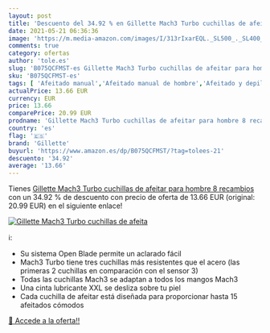 ```yaml
---
layout: post
title: 'Descuento del 34.92 % en Gillette Mach3 Turbo cuchillas de afeita'
date: 2021-05-21 06:36:36
image: 'https://m.media-amazon.com/images/I/313rIxarEQL._SL500_._SL400_.jpg'
comments: true
category: ofertas
author: 'tole.es'
slug: 'B075QCFMST-es Gillette Mach3 Turbo cuchillas de afeitar para hombre 8...'
sku: 'B075QCFMST-es'
tags: [ 'Afeitado manual','Afeitado manual de hombre','Afeitado y depilación','Belleza','Cuchillas de afeitar para hombre','gillette', ]
actualPrice: 13.66 EUR
currency: EUR
price: 13.66
comparePrice: 20.99 EUR
prodname: 'Gillette Mach3 Turbo cuchillas de afeitar para hombre 8 recambios'
country: 'es'
flag: '🇪🇸'
brand: 'Gillette'
buyurl: 'https://www.amazon.es/dp/B075QCFMST/?tag=tolees-21'
descuento: '34.92'
average: '13.66'
---
```


Tienes [Gillette Mach3 Turbo cuchillas de afeitar para hombre 8 recambios](https://www.amazon.es/dp/B075QCFMST/?tag=tolees-21) con un 34.92 % de descuento con precio de oferta de 13.66 EUR (original: 20.99 EUR) en el siguiente enlace!

[![Gillette Mach3 Turbo cuchillas de afeita](https://m.media-amazon.com/images/I/313rIxarEQL._SL500_._SL400_.jpg)](https://www.amazon.es/dp/B075QCFMST/?tag=tolees-21)

ℹ️:

- Su sistema Open Blade permite un aclarado fácil
- Mach3 Turbo tiene tres cuchillas más resistentes que el acero (las primeras 2 cuchillas en comparación con el sensor 3)
- Todas las cuchillas Mach3 se adaptan a todos los mangos Mach3
- Una cinta lubricante XXL se desliza sobre tu piel
- Cada cuchilla de afeitar está diseñada para proporcionar hasta 15 afeitados cómodos

[🛒 Accede a la oferta!!](https://www.amazon.es/dp/B075QCFMST/?tag=tolees-21)
